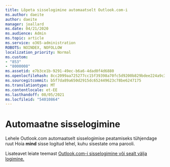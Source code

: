```yaml
---
title: Lõpeta sisselogimine automaatselt Outlook.com-i
ms.author: daeite
author: daeite
manager: joallard
ms.date: 04/21/2020
ms.audience: Admin
ms.topic: article
ms.service: o365-administration
ROBOTS: NOINDEX, NOFOLLOW
localization_priority: Normal
ms.custom:
- "853"
- "8000008"
ms.assetid: e7b3ce1b-9291-49ec-b6a6-4dad0f4d6880
ms.openlocfilehash: 8cc2099aa725277cc15f39398a70fc5d9200b829bdee224a9c3fae480763a33a
ms.sourcegitcommit: b5f7da89a650d2915dc652449623c78be6247175
ms.translationtype: MT
ms.contentlocale: et-EE
ms.lasthandoff: 08/05/2021
ms.locfileid: "54010864"
---
```

# <a name="how-to-stop-signing-in-automatically"></a>Automaatne sisselogimine

Lehele Outlook.com automaatselt sisselogimise peatamiseks tühjendage ruut Hoia **mind** sisse logitud lehel, kuhu sisestate oma parooli.
  
Lisateavet leiate teemast [Outlook.com-i sisselogimine või sealt välja logimine.](https://support.office.com/article/e08eb8ac-ac27-49f4-a400-a47311e1ee7e?wt.mc_id=Office_Outlook_com_Alchemy)
  